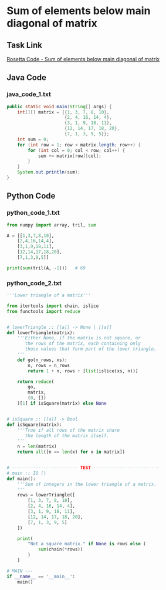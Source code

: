 # Sum of elements below main diagonal of matrix

## Task Link
[Rosetta Code - Sum of elements below main diagonal of matrix](https://rosettacode.org/wiki/Sum_of_elements_below_main_diagonal_of_matrix)

## Java Code
### java_code_1.txt
```java
public static void main(String[] args) {
    int[][] matrix = {{1, 3, 7, 8, 10},
                      {2, 4, 16, 14, 4},
                      {3, 1, 9, 18, 11},
                      {12, 14, 17, 18, 20},
                      {7, 1, 3, 9, 5}};
    int sum = 0;
    for (int row = 1; row < matrix.length; row++) {
        for (int col = 0; col < row; col++) {
            sum += matrix[row][col];
        }
    }
    System.out.println(sum);
}

```

## Python Code
### python_code_1.txt
```python
from numpy import array, tril, sum

A = [[1,3,7,8,10],
    [2,4,16,14,4],
    [3,1,9,18,11],
    [12,14,17,18,20],
    [7,1,3,9,5]]

print(sum(tril(A, -1)))   # 69

```

### python_code_2.txt
```python
'''Lower triangle of a matrix'''

from itertools import chain, islice
from functools import reduce


# lowerTriangle :: [[a]] -> None | [[a]]
def lowerTriangle(matrix):
    '''Either None, if the matrix is not square, or
       the rows of the matrix, each containing only
       those values that form part of the lower triangle.
    '''
    def go(n_rows, xs):
        n, rows = n_rows
        return 1 + n, rows + [list(islice(xs, n))]

    return reduce(
        go,
        matrix,
        (0, [])
    )[1] if isSquare(matrix) else None


# isSquare :: [[a]] -> Bool
def isSquare(matrix):
    '''True if all rows of the matrix share
       the length of the matrix itself.
    '''
    n = len(matrix)
    return all([n == len(x) for x in matrix])


# ------------------------- TEST -------------------------
# main :: IO ()
def main():
    '''Sum of integers in the lower triangle of a matrix.
    '''
    rows = lowerTriangle([
        [1, 3, 7, 8, 10],
        [2, 4, 16, 14, 4],
        [3, 1, 9, 18, 11],
        [12, 14, 17, 18, 20],
        [7, 1, 3, 9, 5]
    ])

    print(
        "Not a square matrix." if None is rows else (
            sum(chain(*rows))
        )
    )

# MAIN ---
if __name__ == '__main__':
    main()

```

